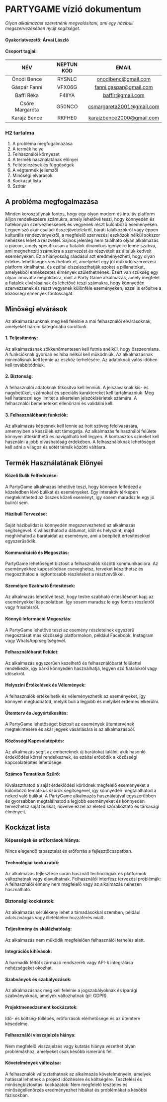 ﻿# PARTYGAME vízió dokumentum
*Olyan alkalmazást szeretnénk megvalósítani, ami egy házibuli megszervezésében nyújt segítséget.*

#### **Gyakorlatvezető:** Árvai László
#### **Csoport tagjai:**

|NÉV|NEPTUN KÓD|EMAIL|
| :-: | :-: | :-: |
|Ónodi Bence|RYSNLC|onodibenc@gmail.com|
|Gáspár Fanni|VFX06G|fanni.gaspar@gmail.com|
|Baffi Réka|F4IIYA|baffir@gmail.com|
|Csőre Margaréta|G50NCO|csmargareta2001@gmail.com|
|Karajz Bence|RKFHE0|karajzbence2000@gmail.com|


### H2 tartalma
1. A probléma megfogalmazása
1. A termék helye
1. Felhasználói környezet
1. A termék használatának előnyei
1. Feltételezések és függőségek
1. A végtermék jellemzői
1. Minőségi elvárások
1. Kockázat lista
2. Szótár

## **A probléma megfogalmazása**
Minden korosztálynak fontos, hogy egy olyan modern és intuitív platform álljon rendelkezésre számukra, amely lehetővé teszi, hogy könnyedén és hatékonyan szervezhessenek és vegyenek részt különböző eseményeken. Legyen szó akár családi összejövetelekről, baráti találkozókról vagy éppen kulturális rendezvényekről, a megfelelő szervezési eszközök nélkül sokszor nehézkes lehet a részvétel. Sajnos jelenleg nem található olyan alkalmazás a piacon, amely specifikusan a fiatalok dinamikus igényeire lenne szabva, ami megnehezíti számukra a szervezést és részvételt az általuk kedvelt eseményeken. Ez a hiányosság ráadásul azt eredményezheti, hogy olyan értékes lehetőségek veszhetnek el, amelyeket egy jól működő szervezési platform kínálhatna, és ezáltal elszalaszthatják azokat a pillanatokat, amelyekből emlékezetes élmények születhetnének. Ezért van szükség egy olyan innovatív megoldásra, mint a Party Game alkalmazás, amely megfelel a fiatalok elvárásainak és lehetővé teszi számukra, hogy könnyedén szervezzenek és részt vegyenek különféle eseményeken, ezzel is erősítve a közösségi élmények fontosságát.

## **Minőségi elvárások**
Az alkalmazásunknak meg kell felelnie a mai felhasználói elvárásoknak, amelyeket három kategóriába soroltunk.

#### **1. Teljesítmény:**
  Az alkalmazásnak zökkenőmentesen kell futnia anélkül, hogy összeomlana.
  A funkcióknak gyorsan és hiba nélkül kell működniük.
  Az alkalmazásnak minimálisnak kell lennie az eszköz terhelésére.
  Az adatoknak valós időben kell továbbítódniuk.

#### **2. Biztonság:**
  A felhasználói adatoknak titkosítva kell lenniük.
  A jelszavaknak kis- és nagybetűket, számokat és speciális karaktereket kell tartalmazniuk.
  Meg kell határozni egy limitet a sikertelen jelszókísérletek számára.
  A felhasználói bemeneteket ellenőrizni és validálni kell.

#### **3. Felhasználóbarát funkciók:**
  Az alkalmazás képesnek kell lennie az írott szöveg felolvasására, amennyiben a készülék ezt támogatja.
  Az alkalmazás felhasználói felülete könnyen áttekinthető és navigálható kell legyen.
  A kontrasztos színeket kell használni a jobb olvashatóság érdekében.
  A felhasználóknak lehetőséget kell adni a világos és sötét témák közötti váltásra.

## **Termék Használatának Előnyei**
#### Közeli Bulik Felfedezése: 
A PartyGame alkalmazás lehetővé teszi, hogy könnyen felfedezd a közeledben lévő bulikat és eseményeket. Egy interaktív térképen megtekintheted az összes közeli eseményt, így sosem maradsz le egy jó buliról sem.
#### Házibuli Tervezése: 
Saját házibulidat is könnyedén megszervezheted az alkalmazás segítségével. Kiválaszthatod a dátumot, időt és helyszínt, majd meghívhatod a barátaidat az eseményre, ami a beépített értesítésekkel egyszerűsödik.
#### Kommunikáció és Megosztás: 
PartyGame lehetőséget biztosít a felhasználók közötti kommunikációra. Az eseményekhez kapcsolódóan cseveghetsz, terveket készíthetsz és megoszthatod a legfontosabb részleteket a résztvevőkkel.
#### Személyre Szabható Értesítések: 
Az alkalmazás lehetővé teszi, hogy testre szabható értesítéseket kapj az eseményekkel kapcsolatban. Így sosem maradsz le egy fontos részletről vagy frissítésről.
#### Könnyű Információ Megosztás: 
A PartyGame lehetővé teszi az esemény részleteinek egyszerű megosztását más közösségi platformokon, például Facebook, Instagram vagy WhatsApp segítségével.
#### Felhasználóbarát Felület: 
Az alkalmazás egyszerűen kezelhető és felhasználóbarát felülettel rendelkezik, így bárki könnyedén használhatja, legyen szó fiatalokról vagy idősekről.
#### Helyszíni Értékelések és Vélemények: 
A felhasználók értékelhetik és véleményezhetik az eseményeket, így könnyen megtudhatod, melyik buli a legjobb és melyiket érdemes elkerülni.
#### Ütemterv és Jegyértékesítés: 
A PartyGame lehetőséget biztosít az események ütemtervének megtekintésére és akár jegyek vásárlására is az alkalmazásból.
#### Közösségi Kapcsolatépítés: 
Az alkalmazás segít az embereknek új barátokat találni, akik hasonló érdeklődési körrel rendelkeznek, és ezáltal erősödik a közösségi kapcsolatépítés lehetősége.
#### Számos Tematikus Szűrő: 
Kiválaszthatod a saját érdeklődési körödnek megfelelő eseményeket a különböző tematikus szűrők segítségével, így könnyedén megtalálhatod a neked való bulikat.
A PartyGame alkalmazás használatával egyszerűbben és gyorsabban megtalálhatod a legjobb eseményeket és könnyedén tervezhetsz saját bulikat, növelve ezzel az életed szórakoztató és társasági élményeit.

## **Kockázat lista**
#### Képességek és erőforrások hiánya: 
Nincs elegendő tapasztalat és erőforrás a fejlesztőcsapatban.
#### Technológiai kockázatok: 
Az alkalmazás fejlesztése során használt technológiák és platformok változhatnak vagy elavulhatnak.
Felhasználói interfész tervezési problémák: A felhasználói élmény nem megfelelő vagy az alkalmazás nehezen használható.
#### Biztonsági kockázatok: 
Az alkalmazás sérülékeny lehet a támadásokkal szemben, például adatszivárgás vagy illetéktelen hozzáférés miatt.
#### Teljesítmény és skálázhatóság: 
Az alkalmazás nem működik megfelelően felhasználói terhelés alatt.
#### Integrációs kihívások: 
A harmadik féltől származó rendszerek vagy API-k integrálása nehézségeket okozhat.
#### Szabványok és szabályozások: 
Az alkalmazásnak meg kell felelnie a jogszabályoknak és iparági szabványoknak, amelyek változhatnak (pl: GDPR).
#### Projektmenedzsment kockázatok: 
Idő- és költség-túllépés, erőforrások elérhetősége és az ütemterv késedelme.
#### Felhasználói visszajelzés hiánya: 
Nem megfelelő visszajelzés vagy kutatás hiánya vezethet olyan problémákhoz, amelyeket csak később ismerünk fel.
#### Követelmények változása: 
A felhasználók változtathatnak az alkalmazás követelményein, amelyek hatással lehetnek a projekt időzítésére és költségére.
Tesztelési és minőségbiztosítási kockázatok: Nem megfelelő tesztelés és minőségellenőrzés eredményezhet hibákat és problémákat a későbbi fázisokban.
